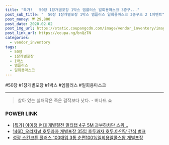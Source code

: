 ```yaml
--- 
title: "특가!   50장 1장개별포장 1박스 엠플러스 일회용마스크 3중구..." 
post_sub_title: "  50장 1장개별포장 1박스 엠플러스 일회용마스크 3중구조 2 1이벤트" 
post_money: ₩ 29,800 
post_date: 2020.02.02 
post_img_url: https://static.coupangcdn.com/image/vendor_inventory/images/2018/01/09/14/7/4d3e23da-c882-48f8-bddc-2ddc8a449b37.jpg 
post_link_url: https://coupa.ng/bnQzTN 
categories: 
  - vendor_inventory 
tags: 
  - 50장 
  - 1장개별포장 
  - 1박스 
  - 엠플러스 
  - 일회용마스크 
--- 
```

  #50장 #1장개별포장 #1박스 #엠플러스 #일회용마스크 
<hr> 

> 살아 있는 실패작은 죽은 걸작보다 낫다. - 버나드 쇼 


### POWER LINK

* <a href="https://blog.naver.com/santokki14/221792174077" target="_blank">[특가] 아이정 현대 개별절전 멀티탭 4구 5M 과부하차단 스위...</a>
* <a href="https://blog.naver.com/fasyy4321/221784446919" target="_blank">146D_오리지널 호두과자 개별포장 35입 호두과자 호두.아인당 간식 벌크</a>
* <a href="https://blog.naver.com/santokki14/221786002260" target="_blank">성광 스킨코튼 플러스 100매입 3통 순면100%일회용알콜스왑 개별포장</a>
